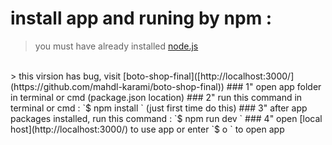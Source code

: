 # install app and runing by npm :
> you must have already installed [node.js](https://nodejs.org/en)
<br>
> this virsion has bug, visit [boto-shop-final]([http://localhost:3000/](https://github.com/mahdl-karami/boto-shop-final))
### 1" open app folder in terminal or cmd (package.json location)
### 2" run this command in terminal or cmd : `$ npm install ` (just first time do this)
### 3" after app packages installed, run this command : `$ npm run dev `
### 4" open [local host](http://localhost:3000/) to use app or enter `$ o ` to open app
